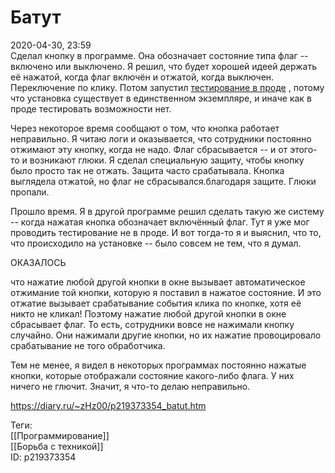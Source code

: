 Батут
======

   
 2020-04-30, 23:59   
  Сделал кнопку в программе. Она обозначает состояние типа флаг -- включено или выключено. Я решил, что будет хорошей идеей держать её нажатой, когда флаг включён и отжатой, когда выключен. Переключение по клику. Потом запустил  [тестирование в проде](pics/O3EQOwp.png)  , потому что установка существует в единственном экземпляре, и иначе как в проде тестировать возможности нет.   
   
 Через некоторое время сообщают о том, что кнопка работает неправильно. Я читаю логи и оказывается, что сотрудники постоянно отжимают эту кнопку, когда не надо. Флаг сбрасывается -- и от этого-то и возникают глюки. Я сделал специальную защиту, чтобы кнопку было просто так не отжать. Защита часто срабатывала. Кнопка выглядела отжатой, но флаг не сбрасывался.благодаря защите. Глюки пропали.   
   
 Прошло время. Я в другой программе решил сделать такую же систему -- когда нажатая кнопка обозначает включённый флаг. Тут я уже мог проводить тестирование не в проде. И вот тогда-то я и выяснил, что то, что происходило на установке -- было совсем не тем, что я думал.   
   
 ОКАЗАЛОСЬ   
   
 что нажатие любой другой кнопки в окне вызывает автоматическое отжимание той кнопки, которую я поставил в нажатое состояние. И это отжатие вызывает срабатывание события клика по кнопке, хотя её никто не кликал! Поэтому нажатие любой другой кнопки в окне сбрасывает флаг. То есть, сотрудники вовсе не нажимали кнопку случайно. Они нажимали другие кнопки, но их нажатие провоцировало срабатывание не того обработчика.   
   
 Тем не менее, я видел в некоторых программах постоянно нажатые кнопки, которые отображали состояние какого-либо флага. У них ничего не глючит. Значит, я что-то делаю неправильно.   
    
 <https://diary.ru/~zHz00/p219373354_batut.htm>   
   
 Теги:   
 [[Программирование]]   
 [[Борьба с техникой]]   
 ID: p219373354